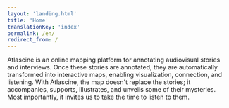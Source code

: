 ```yaml
---
layout: 'landing.html'
title: 'Home'
translationKey: 'index'
permalink: /en/
redirect_from: /
---
```


Atlascine is an online mapping platform for annotating audiovisual stories and interviews. Once these stories are annotated, they are automatically transformed into interactive maps, enabling visualization, connection, and listening. With Atlascine, the map doesn't replace the stories; it accompanies, supports, illustrates, and unveils some of their mysteries. Most importantly, it invites us to take the time to listen to them. 
